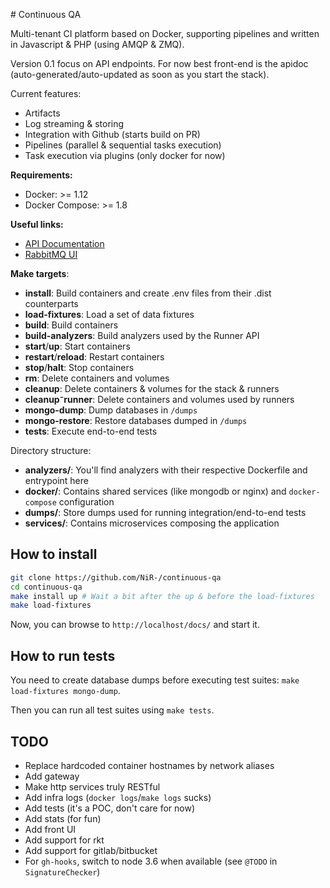 # Continuous QA

Multi-tenant CI platform based on Docker, supporting pipelines and written in Javascript & PHP (using AMQP & ZMQ).

Version 0.1 focus on API endpoints. For now best front-end is the apidoc (auto-generated/auto-updated as soon as you 
start the stack).

Current features:
* Artifacts
* Log streaming & storing
* Integration with Github (starts build on PR)
* Pipelines (parallel & sequential tasks execution)
* Task execution via plugins (only docker for now)

**Requirements:**
  * Docker: >= 1.12
  * Docker Compose: >= 1.8

**Useful links:**
  * [API Documentation](http://localhost/docs/)
  * [RabbitMQ UI](http://localhost:15672/)

**Make targets**:
  * **install**: Build containers and create .env files from their .dist counterparts
  * **load-fixtures**: Load a set of data fixtures
  * **build**: Build containers
  * **build-analyzers**: Build analyzers used by the Runner API
  * **start**/**up**: Start containers
  * **restart**/**reload**: Restart containers
  * **stop**/**halt**: Stop containers
  * **rm**: Delete containers and volumes
  * **cleanup**: Delete containers & volumes for the stack & runners
  * **cleanup⁻runner**: Delete containers and volumes used by runners
  * **mongo-dump**: Dump databases in `/dumps`
  * **mongo-restore**: Restore databases dumped in `/dumps`
  * **tests**: Execute end-to-end tests

Directory structure:
  * **analyzers/**: You'll find analyzers with their respective Dockerfile and entrypoint here
  * **docker/**: Contains shared services (like mongodb or nginx) and `docker-compose` configuration
  * **dumps/**: Store dumps used for running integration/end-to-end tests
  * **services/**: Contains microservices composing the application

## How to install

```bash
git clone https://github.com/NiR-/continuous-qa
cd continuous-qa
make install up # Wait a bit after the up & before the load-fixtures
make load-fixtures
```

Now, you can browse to `http://localhost/docs/` and start it.

## How to run tests

You need to create database dumps before executing test suites: `make load-fixtures mongo-dump`.

Then you can run all test suites using `make tests`.

## TODO
  
  * Replace hardcoded container hostnames by network aliases
  * Add gateway
  * Make http services truly RESTful
  * Add infra logs (`docker logs`/`make logs` sucks)
  * Add tests (it's a POC, don't care for now)
  * Add stats (for fun)
  * Add front UI
  * Add support for rkt
  * Add support for gitlab/bitbucket
  * For `gh-hooks`, switch to node 3.6 when available (see `@TODO` in `SignatureChecker`)
